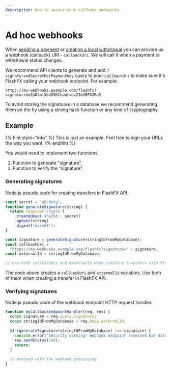 ```yaml
---
description: How to secure your callback endpoints
---
```


# Ad hoc webhooks

When [sending a payment](../payments/send-funds.md) or [creating a local withdrawal](../withdrawals/withdraw-funds.md) you can provide us a webhook \(callback\) URI - `callbackUri`. We will call it when a payment or withdrawal status changes.

We recommend API clients to generate and add `?signature=ASecretPerPaymentKey` query to your `callbackUri` to make sure it's FlashFX calling your webhook endpoint. For example:

```text
https://my-webhooks.example.com/flashfx?signature=oZaDlmfXbdXSKCnuWrvos2ImVBFX2Ru5
```

To avoid storing the signatures in a database we recommend generating them on the fly using a strong hash function or any kind of cryptography.

## Example

{% hint style="info" %}
This is just an example. Feel free to sign your URLs the way you want.
{% endhint %}

You would need to implement two functions.

1. Function to generate "signature".
2. Function to verify the "signature".

### Generating signatures

Node.js pseudo code for creating transfers in FlashFX API.

```javascript
const secret = 'abcdefg';
function generateSignature(string) {
  return require('crypto')
    .createHmac('sha256', secret)
    .update(string)
    .digest('base64');
}

const signature = generateSignature(stringIdFromMyDatabase);
const callbackUri = 
  "https://my-webhooks.example.com/flashfx?signature=" + signature;
const externalId = stringIdFromMyDatabase;

// Use both callbackUri and externalId when creating transfers with FlashFX API
```

The code above creates a `callbackUri` and `externalId` variables. Use both of them when creating a transfer in FlashFX API.

### Verifying signatures

Node.js pseudo code of the webhook endpoint HTTP request handler.

```javascript
function myCallbackEndpointHandler(req, res) {
  const signature = req.query.signature;
  const stringIdFromMyDatabase = req.body.externalId;
  
  if (generateSignature(stringIdFromMyDatabase) !== signature) {
    console.error("Security warning! Webhook endpoint received bad data", req);
    res.sendStatus(500);
    return;
  }
  
  // proceed with the webhook processing
}
```

